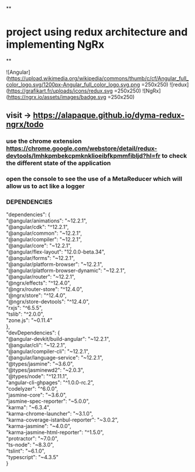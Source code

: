 **

# project using redux architecture and implementing NgRx

**

![Angular](https://upload.wikimedia.org/wikipedia/commons/thumb/c/cf/Angular_full_color_logo.svg/1200px-Angular_full_color_logo.svg.png =250x250) ![redux](https://grafikart.fr/uploads/icons/redux.svg =250x250) ![NgRx](https://ngrx.io/assets/images/badge.svg =250x250)

## visit -> https://alapaque.github.io/dyma-redux-ngrx/todo

### use the chrome extension https://chrome.google.com/webstore/detail/redux-devtools/lmhkpmbekcpmknklioeibfkpmmfibljd?hl=fr to check the different state of the application

### open the console to see the use of a MetaReducer which will allow us to act like a logger

### DEPENDENCIES

"dependencies": {  
"@angular/animations": "~12.2.1",  
"@angular/cdk": "^12.2.1",  
"@angular/common": "~12.2.1",  
"@angular/compiler": "~12.2.1",  
"@angular/core": "~12.2.1",  
"@angular/flex-layout": "12.0.0-beta.34",  
"@angular/forms": "~12.2.1",  
"@angular/platform-browser": "~12.2.1",  
"@angular/platform-browser-dynamic": "~12.2.1",  
"@angular/router": "~12.2.1",  
"@ngrx/effects": "^12.4.0",  
"@ngrx/router-store": "^12.4.0",  
"@ngrx/store": "^12.4.0",  
"@ngrx/store-devtools": "^12.4.0",  
"rxjs": "^6.5.5",  
"tslib": "^2.0.0",  
"zone.js": "~0.11.4"  
},  
"devDependencies": {  
"@angular-devkit/build-angular": "~12.2.1",  
"@angular/cli": "~12.2.1",  
"@angular/compiler-cli": "~12.2.1",  
"@angular/language-service": "~12.2.1",  
"@types/jasmine": "~3.6.0",  
"@types/jasminewd2": "~2.0.3",  
"@types/node": "^12.11.1",  
"angular-cli-ghpages": "^1.0.0-rc.2",  
"codelyzer": "^6.0.0",  
"jasmine-core": "~3.6.0",  
"jasmine-spec-reporter": "~5.0.0",  
"karma": "~6.3.4",  
"karma-chrome-launcher": "~3.1.0",  
"karma-coverage-istanbul-reporter": "~3.0.2",  
"karma-jasmine": "~4.0.0",  
"karma-jasmine-html-reporter": "^1.5.0",  
"protractor": "~7.0.0",  
"ts-node": "~8.3.0",  
"tslint": "~6.1.0",  
"typescript": "~4.3.5"  
}
